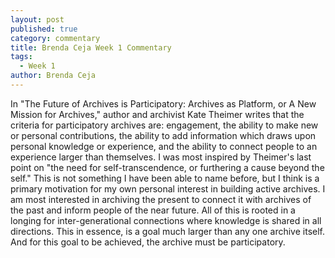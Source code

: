 ```yaml
---
layout: post
published: true
category: commentary
title: Brenda Ceja Week 1 Commentary
tags:
  - Week 1
author: Brenda Ceja
---
```

In "The Future of Archives is Participatory: Archives as Platform, or A New Mission for Archives," author and archivist Kate Theimer writes that the criteria for participatory archives are: engagement, the ability to make new or personal contributions, the ability to add information which draws upon personal knowledge or experience, and the ability to connect people to an experience larger than themselves. I was most inspired by Theimer's last point on "the need for self-transcendence, or furthering a cause beyond the self." This is not something I have been able to name before, but I think is a primary motivation for my own personal interest in building active archives. I am most interested in archiving the present to connect it with archives of the past and inform people of the near future. All of this is rooted in a longing for inter-generational connections where knowledge is shared in all directions. This in essence, is a goal much larger than any one archive itself. And for this goal to be achieved, the archive must be participatory. 
